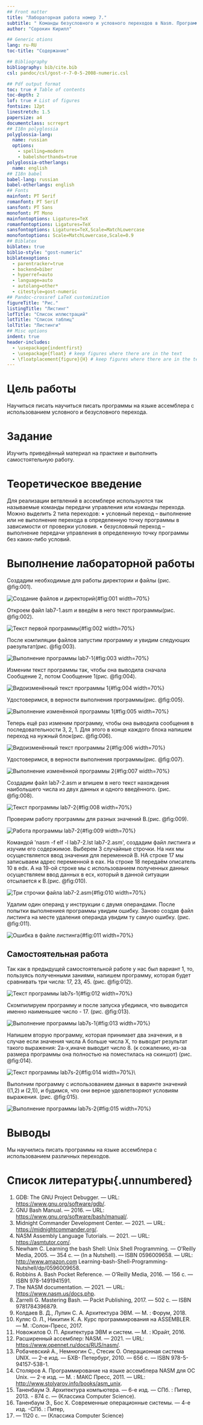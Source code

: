 ```yaml
---
## Front matter
title: "Лабораторная работа номер 7."
subtitle: " Команды безусловного и условного переходов в Nasm. Программирование ветвлений."
author: "Сорокин Кирилл"

## Generic otions
lang: ru-RU
toc-title: "Содержание"

## Bibliography
bibliography: bib/cite.bib
csl: pandoc/csl/gost-r-7-0-5-2008-numeric.csl

## Pdf output format
toc: true # Table of contents
toc-depth: 2
lof: true # List of figures
fontsize: 12pt
linestretch: 1.5
papersize: a4
documentclass: scrreprt
## I18n polyglossia
polyglossia-lang:
  name: russian
  options:
	- spelling=modern
	- babelshorthands=true
polyglossia-otherlangs:
  name: english
## I18n babel
babel-lang: russian
babel-otherlangs: english
## Fonts
mainfont: PT Serif
romanfont: PT Serif
sansfont: PT Sans
monofont: PT Mono
mainfontoptions: Ligatures=TeX
romanfontoptions: Ligatures=TeX
sansfontoptions: Ligatures=TeX,Scale=MatchLowercase
monofontoptions: Scale=MatchLowercase,Scale=0.9
## Biblatex
biblatex: true
biblio-style: "gost-numeric"
biblatexoptions:
  - parentracker=true
  - backend=biber
  - hyperref=auto
  - language=auto
  - autolang=other*
  - citestyle=gost-numeric
## Pandoc-crossref LaTeX customization
figureTitle: "Рис."
listingTitle: "Листинг"
lofTitle: "Список иллюстраций"
lotTitle: "Список таблиц"
lolTitle: "Листинги"
## Misc options
indent: true
header-includes:
  - \usepackage{indentfirst}
  - \usepackage{float} # keep figures where there are in the text
  - \floatplacement{figure}{H} # keep figures where there are in the text
---
```


# Цель работы

Научиться писать научиться писать программы на языке ассемблера с использованием условного и безусловного перехода.

# Задание

Изучить приведённый материал на практике и выполнить самостоятельную работу.

# Теоретическое введение

Для реализации ветвлений в ассемблере используются так называемые команды передачи управления или команды перехода. Можно выделить 2 типа переходов:
• условный переход – выполнение или не выполнение перехода в определенную точку программы в зависимости от проверки условия.
• безусловный переход – выполнение передачи управления в определенную точку программы без каких-либо условий.

# Выполнение лабораторной работы

Создадим необходимые для работы директории и файлы (рис. @fig:001).

![Создание файлов и директорий](image/01.png){#fig:001 width=70%}

Откроем файл lab7-1.asm и введём в него текст программы(рис. @fig:002).

![Текст первой программы](image/02.png){#fig:002 width=70%}

После компиляции файлов запустим программу и увидим следующих раезультат(рис. @fig:003).

![Выполнение программы lab7-1](image/03.png){#fig:003 width=70%}

Изменим текст программы так, чтобы она выводила сначала Сообщение 2, потом Сообщение 1(рис. @fig:004).

![Видоизменённый текст программы 1](image/04.png){#fig:004 width=70%}

Удостоверимся, в верности выполнения программы(рис. @fig:005).

![Выполнение изменённой программы 1](image/05.png){#fig:005 width=70%}

Теперь ещё раз изменим программу, чтобы она выводила сообщения в последовательности 3, 2, 1. Для этого в конце каждого блока напишем переход на нужный блок(рис. @fig:006).

![Видоизменённый текст программы 2](image/06.png){#fig:006 width=70%}

Удостоверимся, в верности выполнения программы(рис. @fig:007).

![Выполнение изменённой программы 2](image/07.png){#fig:007 width=70%}

Создадим файл lab7-2.asm и впишем в него текст нахождения наибольшего числа из двух данных и одного введённого. (рис. @fig:008).

![Текст программы lab7-2](image/08.png){#fig:008 width=70%}

Проверим работу программы для разных значений B.(рис. @fig:009).

![Работа программы lab7-2](image/09.png){#fig:009 width=70%}

Командой 'nasm -f elf -l lab7-2.lst lab7-2.asm', создадим файл листинга и изучим его содержимое. Выберем 3 случайные строчки. На них мы осуществляется ввод значения для переменной B. НА строке 17 мы записываем адрес переменной в eax. На строке 18 передаём описатель 10 в edx. А на 19-ой строке мы с использованием полученных данных осуществляем ввод данных в ecx, который в данной ситуации отсылается к B.(рис. @fig:010).

![Три строчки файла lab7-2.asm](image/10.png){#fig:010 width=70%}

Удалим один операнд у инструкции с двумя операндами. После попытки выполнениея программы увидим ошибку. Заново создав файл листинга на месте удаления операнда увидим ту самую ошибку. (рис. @fig:011).

![Ошибка в файле листинга](image/11.png){#fig:011 width=70%}

## Самостоятельная работа

Так как в предыдущей самостоятельной работе у нас был вариант 1, то, пользуясь полученными заниями, напишем программу, которая будет сравнивать три числа: 17, 23, 45. (рис. @fig:012).

![Текст программы lab7s-1](image/12.png){#fig:012 width=70%}

Скомпилируем программу и после запуска убедимся, что выводится именно наименьшее число - 17. (рис. @fig:013).

![Выполнение программы lab7s-1](image/13.png){#fig:013 width=70%}

Напишем вторую программу, которая принимает два значения, и в случае если значения числа А больше числа Х, то выводит результат такого выражения: 2а-х,иначе выводит число 8. (к сожалению, из-за размера программы она полностью на поместилась на скиншот) (рис. @fig:014).

![Текст программы lab7s-2](image/14.png){#fig:014 width=70%}\

Выполним программу с использованием данных в варинте значений ((1,2) и (2,1)), и будимся, что они верное удовлетворяют условиям выражения. (рис. @fig:015).

![Выполнение программы lab7s-2](image/15.png){#fig:015 width=70%}

# Выводы

Мы научились писать программы на языке ассемблера с использованием различных переходов.

# Список литературы{.unnumbered}

1. GDB: The GNU Project Debugger. — URL: https://www.gnu.org/software/gdb/.
2. GNU Bash Manual. — 2016. — URL: https://www.gnu.org/software/bash/manual/.
3. Midnight Commander Development Center. — 2021. — URL: https://midnightcommander.org/.
4. NASM Assembly Language Tutorials. — 2021. — URL: https://asmtutor.com/.
5. Newham C. Learning the bash Shell: Unix Shell Programming. — O’Reilly Media, 2005. — 354 с. — (In a Nutshell). — ISBN 0596009658. — URL: http://www.amazon.com Learning-bash-Shell-Programming-Nutshell/dp/0596009658.
6. Robbins A. Bash Pocket Reference. — O’Reilly Media, 2016. — 156 с. — ISBN 978-1491941591.
7. The NASM documentation. — 2021. — URL: https://www.nasm.us/docs.php.
8. Zarrelli G. Mastering Bash. — Packt Publishing, 2017. — 502 с. — ISBN 9781784396879.
9. Колдаев В. Д., Лупин С. А. Архитектура ЭВМ. — М. : Форум, 2018.
10. Куляс О. Л., Никитин К. А. Курс программирования на ASSEMBLER. — М. :Солон-Пресс, 2017.
11. Новожилов О. П. Архитектура ЭВМ и систем. — М. : Юрайт, 2016.
12. Расширенный ассемблер: NASM. — 2021. — URL: https://www.opennet.ru/docs/RUS/nasm/.
13. Робачевский А., Немнюгин С., Стесик О. Операционная система UNIX. — 2-е изд. — БХВ- Петербург, 2010. — 656 с. — ISBN 978-5-94157-538-1.
14. Столяров А. Программирование на языке ассемблера NASM для ОС Unix. — 2-е изд. — М. : МАКС Пресс, 2011. — URL: http://www.stolyarov.info/books/asm_unix.
15. Таненбаум Э. Архитектура компьютера. — 6-е изд. — СПб. : Питер, 2013. - 874 с. — (Классика Computer Science).
16. Таненбаум Э., Бос Х. Современные операционные системы. — 4-е изд. -СПб. : Питер,
2015. — 1120 с. — (Классика Computer Science)
